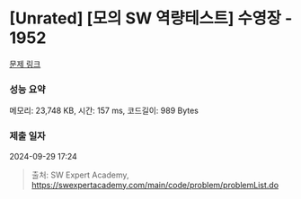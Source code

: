 # [Unrated] [모의 SW 역량테스트] 수영장 - 1952 

[문제 링크](https://swexpertacademy.com/main/code/problem/problemDetail.do?contestProbId=AV5PpFQaAQMDFAUq) 

### 성능 요약

메모리: 23,748 KB, 시간: 157 ms, 코드길이: 989 Bytes

### 제출 일자

2024-09-29 17:24



> 출처: SW Expert Academy, https://swexpertacademy.com/main/code/problem/problemList.do